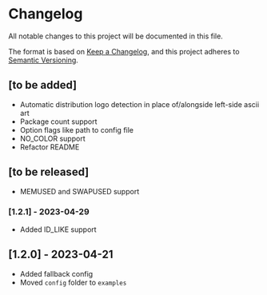 # Changelog

All notable changes to this project will be documented in this file.

The format is based on [Keep a Changelog](https://keepachangelog.com/en/1.0.0/),
and this project adheres to [Semantic Versioning](https://semver.org/spec/v2.0.0.html).

## [to be added]
* Automatic distribution logo detection in place of/alongside left-side ascii art
* Package count support
* Option flags like path to config file
* NO\_COLOR support
* Refactor README

## [to be released]
* MEMUSED and SWAPUSED support

###  [1.2.1] - 2023-04-29
* Added ID_LIKE support

##  [1.2.0] - 2023-04-21
* Added fallback config
* Moved `config` folder to `examples`
